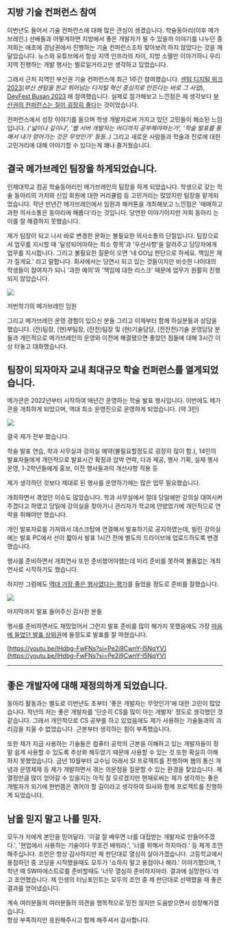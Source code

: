 ## 지방 기술 컨퍼런스 참여

이번년도 들어서 기술 컨퍼런스에 대해 많은 관심이 생겼습니다. 학술동아리(이후 메가브레인.) 선배들과 어떻게하면 지방에서 좋은 개발자가 될 수 있을까 이야기를 나누던 중 저희는 애초에 경남권에서 진행하는 기술 컨퍼런스조차 찾아보려 하지 않았다는 것을 깨달았습니다. 뉴스와 유튜브에서 항상 지역 인프라의 차이, 지방 소멸만 이야기하니 우리 지역 진행하는 개발 행사는 별로일거라고만 생각하고 있었습니다.

그래서 근처 지역인 부산권 기술 컨퍼런스에 최근 1주간 참여했습니다. [센텀 디지털 위크 2023](http://m.centumdigitalweek.com/)(*부산 센텀을 판교 뛰어넘는 디지털 혁신 중심지로 만든다는 바로 그 사업*), [DevFest Busan 2023](https://festa.io/events/4248) 에 참여했습니다. 실제로 참가해보고 느낀점은 제 생각보다 <u>부산권의 컨퍼런스는 질이 굉장히 좋다</u>는 것이었습니다.

컨퍼런스에서 성장 이야기를 들으며 학생 개발자로써 가지고 있던 고민들이 해소된 느낌입니다. *('넓이냐 깊이냐', '웹 서버 개발자는 어디까지 공부해야하는가', '학술 발표를 통해서 내가 얻어가는 것은 무엇인가' 등등..)* 그리고 새로운 사람들과 학술과 진로에 대한 고민거리에 대해 이야기할 수 있다는게 꽤나 즐거웠습니다.

## 결국 메가브레인 팀장을 하게되었습니다.

인제대학교 컴공 학술동아리인 메가브레인의 팀장을 하게 되었습니다. 학생으로 갖는 학술 동아리의 가치와 신입 회원에 대한 커리큘럼 등 고민거리는 많았지만 팀장을 맡게되었습니다. 작년 반년간 메가브레인에서 임원과 해커톤을 개최해보고 느낀점은 '애매하고 과한 의사소통은 동아리에 해롭다'라는 것입니다. 당연한 이야기이지만 저희 동아리 는 이를 잘 해결하지 못했습니다.

제가 팀장이 되고 나서 바로 변경한 문화는 불필요한 의사소통의 단절입니다. 팀장으로서 업무를 지시할 때 '달성되어야하는 최소 항목'과 '우선사항'을 알려주고 담당자에게 업무를 지시합니다. 그리고 불필요한 질문이 오면 '네 OO님 판단으로 하세요. 책임은 제가 질게요.' 라고 말합니다. 회사에서는 당연시 되고 있는 것들이지만 비슷한 나이대의 학생들이 참여자가 되니 '과한 예의'와 '책임에 대한 리스크' 때문에 업무가 원활히 진행되지 않았습니다.

![](https://blog.kakaocdn.net/dn/DnzzG/btsBQssbO5a/RItRzHktvUsqKbKCUI5K01/img.jpg)

저번학기의 메가브레인 임원

그리고 메가브레인 운영 경험이 있으신 분들 그리고 이제부터 함께 하실분들과 상담을 했습니다. (전)팀장, (현)부팀장, (전전)팀장 및 (현)기술담당, (전전전)기술 운영담당 분들과 개인적으로 메가브레인의 운영와 이전에 해결됐으면 좋았던 점들에 대해 3시간 이상 터놓고 대화했습니다.

## 팀장이 되자마자 교내 최대규모 학술 컨퍼런스를 열게되었습니다.

메가콘은 2022년부터 시작하여 매년간 운영하는 학술 발표 행사입니다. 이번에도 메가콘을 개최하게 되었으며, 역대 최소 운영진으로 운영하게 되었습니다. (약 3인)

![](https://blog.kakaocdn.net/dn/kQQRC/btsBogtPURI/VoMGZ8I3OlHgjs2BlGTdzk/img.png)

결국 제가 전부 했습니다.

학술 발표 연습, 학과 사무실과 강의실 예약(불필요할정도로 굉장히 많이 함.), 14인의 발표자들에게 개인적으로 발표시간 확정과 압박 연락, 다과 제공, 행사 기획, 실제 행사 운영, 1-2학년들에게 홍보, 이전 행사들과의 개선사항 적용 등

제가 생각하던 것보다 제대로 된 행사를 운영하기에는 많은 업무 필요했습니다.

개최하면서 겪었던 이슈도 많았습니다. 학과 사무실에서 절대 당일에만 강의실 대여시켜주겠다고 하였고 당일에 강의실을 찾아가니 관리자가 학교에 안왔었기에 개인적으로 연락을 취해야만 했습니다.

개인 발표자료를 가져와서 데스크탑에 연결해서 발표하기로 공지하였는데, 빌린 강의실에는 발표 PC에서 선이 짧아서 발표 1시간 전에 별도의 드라이브에 업로드하도록 변경했습니다.

행사를 준비하면서 개최연사 또한 준비했어야했는데 미리 준비를 못하여 볼품없는 개최 연사로 시작하기도 했습니다.

하지만 그럼에도 <u>역대 가장 좋은 행사였다는 평가</u>를 들었을 정도로 준비를 잘했습니다.

![](https://blog.kakaocdn.net/dn/cXhcm4/btsBojc1k3U/3T3EEgPT96WUAJy7g2J3H1/img.png)

마지막까지 발표 들어주신 감사한 분들

행사를 준비하면서도 재밌었어서 그런지 발표 준비를 많이 해가지 못했음에도 가장 <u>마음에 들었던 발표 상위권</u>에 들정도로 발표를 잘 마쳤습니다.

[https://youtu.be/lHdbg-FwFNs?si=Pe2i9CwnY-I5NqYV](https://youtu.be/lHdbg-FwFNs?si=Pe2i9CwnY-I5NqYV)

---

## 좋은 개발자에 대해 재정의하게 되었습니다.

동아리 활동과는 별도로 이번년도 초부터 '좋은 개발자는 무엇인가'에 대한 고민이 많았습니다. 작년의 저는 좋은 개발자를 '단순히 CS를 많이 아는 개발자' 정도로 생각했던 것 같습니다. 그래서 개인적으로 CS 공부를 하고 있었음에도 제가 사용하는 기술들과의 괴리감을 지울 수 없었습니다. 근본부터 생각하는 힘이 부족했습니다.

또한 제가 지금 사용하는 기술들은 컴퓨터 공학의 근본을 이해하고 있는 개발자들이 정말 쉽게 사용할 수 있도록 추상화 해두었기 때문에 사용할 수 있는 것 또한 확실히 이해하지 못했었습니다. 금년 10월부터 교수님 아래서 SI 프로젝트를 진행하며 웹의 통신 개념과 운영체제 등 제가 개발하면서 겪는 의문점을 질문할 수 있는 환경을 찾았습니다. 제 열정만큼 많이 얻어갈 수 있을지는 아직 잘 모르겠지만 현재로써는 제가 생각하는 좋은 개발자가 되기에 한번쯤은 겪어야 할 길이라고 생각하여 SI사와 함께 프로젝트를 진행하게 되었습니다.

## 남을 믿지 말고 나를 믿자.

모두가 저에게 본인을 믿어달라. '이걸 잘 배우면 너를 대접받는 개발자로 만들어주겠다.', '현업에서 사용하는 기술이다 무조건 배워라.', '너를 위해서 하지마라.' 등 제게 조언해주십니다. 조언은 항상 감사하지만 제 판단대로 열심히 살아가겠습니다. 고등학교에서 용접하던 중 코딩을 시작했을때도 모두가 '쇼하지 말고 용접이나 해라.' 이야기했으며, 1학년 때 SW마에스트로를 준비할때도 '너무 열심히 준비하지마라. 결과에 실망한다.'라고 조언했습니다. 제 인생의 터닝포인트는 모두의 조언 중 제 판단대로 선택했을 때 좋은 결과를 얻어냈습니다.

계속 여러분들의 여러분들의 의견을 맹목적으로 믿진 않지만 도움받으면서 성장해가겠습니다.  
항상 부족하지만 응원해주시고 함께 해주셔서 감사합니다.